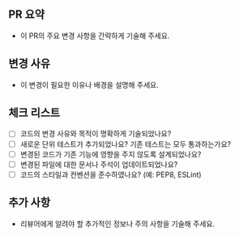 ## PR 요약

- 이 PR의 주요 변경 사항을 간략하게 기술해 주세요.

## 변경 사유

- 이 변경이 필요한 이유나 배경을 설명해 주세요.

## 체크 리스트

- [ ] 코드의 변경 사유와 목적이 명확하게 기술되었나요?
- [ ] 새로운 단위 테스트가 추가되었나요? 기존 테스트는 모두 통과하는가요?
- [ ] 변경된 코드가 기존 기능에 영향을 주지 않도록 설계되었나요?
- [ ] 변경된 파일에 대한 문서나 주석이 업데이트되었나요?
- [ ] 코드의 스타일과 컨벤션을 준수하였나요? (예: PEP8, ESLint)

## 추가 사항

- 리뷰어에게 알려야 할 추가적인 정보나 주의 사항을 기술해 주세요.
